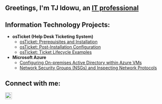 ## Greetings, I'm TJ Idowu, an <a href="https://www.linkedin.com/in/tj-idowu/">IT professional </a> 

<h2>Information Technology Projects:</h2>

- <b>osTicket (Help Desk Ticketing System)</b>
  - [osTicket: Prerequisites and Installation](https://github.com/TheTJIdowu/osticket-prereqs)
  - [osTicket: Post-Installation Configuration](https://github.com/TheTJIdowu)
  - [osTicket: Ticket Lifecycle Examples](https://github.com/TheTJIdowu)
- <b>Microsoft Azure</b>
  - [Configuring On-premises Active Directory within Azure VMs](https://github.com/TheTJIdowu)
  - [Network Security Groups (NSGs) and Inspecting Network Protocols](https://github.com/TheTJIdowu)

<h2>Connect with me:</h2>
<a href="https://www.linkedin.com/in/tj-idowu/"><img align="left" alt="Josh | LinkedIn" width="22px" src="https://cdn.jsdelivr.net/npm/simple-icons@v3/icons/linkedin.svg" /></a>

